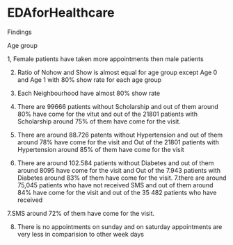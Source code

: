 # EDAforHealthcare
Findings

Age group

1, Female patients have taken more appointments then male patients

2. Ratio of Nohow and Show is almost equal for age group except Age 0 and Age 1 with 80% show rate for each age group

3. Each Neighbourhood have almost 80% show rate

4. There are 99666 patients without Scholarship and out of them around 80% have come for the vitut and out of the 21801 patients with Scholarship around 75% of them
have come for the visit.

5. There are around 88.726 patents without Hypertension and out of them around 78% have come for the visit and Out of the 21801 patients with Hypertension around
85% of them have come for the visit

6. There are around 102.584 patients without Diabetes and out of them around 8095 have come for the visit and Out of the 7.943 patients with Diabetes around 83% of them have come for the visit. 7.there are around 75,045 patients who have not received SMS and out of them around 84% have come for the visit and out of the 35 482 patients who have received

7.SMS around 72% of them have come for the visit.

8. There is no appointments on sunday and on saturday appointments are very less in comparision to other week days
